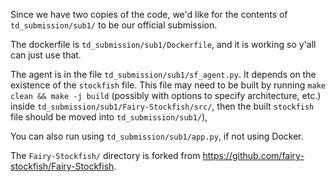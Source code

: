 Since we have two copies of the code, we'd like for the contents of `td_submission/sub1/` to be our official submission.

The dockerfile is `td_submission/sub1/Dockerfile`, and it is working so y'all can just use that.

The agent is in the file `td_submission/sub1/sf_agent.py`. It depends on the existence of the `stockfish` file.
This file may need to be built by running `make clean && make -j build` (possibly with options to specify architecture, etc.) 
inside `td_submission/sub1/Fairy-Stockfish/src/`, then the built `stockfish` file should be moved into `td_submission/sub1/`), 

You can also run using `td_submission/sub1/app.py`, if not using Docker.

The `Fairy-Stockfish/` directory is forked from <https://github.com/fairy-stockfish/Fairy-Stockfish>.
